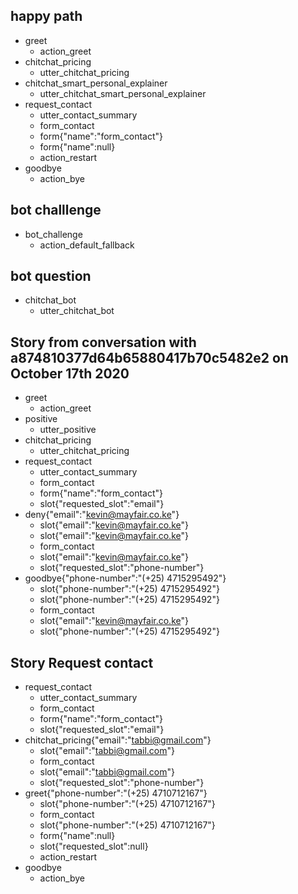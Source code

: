 ## happy path
* greet
  - action_greet
* chitchat_pricing
  - utter_chitchat_pricing
* chitchat_smart_personal_explainer
  - utter_chitchat_smart_personal_explainer  
* request_contact
  - utter_contact_summary
  - form_contact
  - form{"name":"form_contact"}
  - form{"name":null} 
  - action_restart
* goodbye
  - action_bye

## bot challlenge
* bot_challenge
    - action_default_fallback

## bot question
* chitchat_bot
  - utter_chitchat_bot

## Story from conversation with a874810377d64b65880417b70c5482e2 on October 17th 2020

* greet
    - action_greet
* positive
    - utter_positive
* chitchat_pricing
    - utter_chitchat_pricing
* request_contact
    - utter_contact_summary
    - form_contact
    - form{"name":"form_contact"}
    - slot{"requested_slot":"email"}
* deny{"email":"kevin@mayfair.co.ke"}
    - slot{"email":"kevin@mayfair.co.ke"}
    - slot{"email":"kevin@mayfair.co.ke"}
    - form_contact
    - slot{"email":"kevin@mayfair.co.ke"}
    - slot{"requested_slot":"phone-number"}
* goodbye{"phone-number":"(+25) 4715295492"}
    - slot{"phone-number":"(+25) 4715295492"}
    - slot{"phone-number":"(+25) 4715295492"}
    - form_contact
    - slot{"email":"kevin@mayfair.co.ke"}
    - slot{"phone-number":"(+25) 4715295492"}

## Story Request contact

* request_contact
    - utter_contact_summary
    - form_contact
    - form{"name":"form_contact"}
    - slot{"requested_slot":"email"}
* chitchat_pricing{"email":"tabbi@gmail.com"}
    - slot{"email":"tabbi@gmail.com"}
    - form_contact
    - slot{"email":"tabbi@gmail.com"}
    - slot{"requested_slot":"phone-number"}
* greet{"phone-number":"(+25) 4710712167"}
    - slot{"phone-number":"(+25) 4710712167"}
    - form_contact
    - slot{"phone-number":"(+25) 4710712167"}
    - form{"name":null}
    - slot{"requested_slot":null}
    - action_restart
* goodbye
    - action_bye

